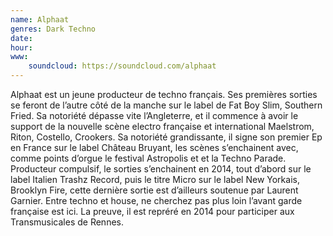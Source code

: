 ```yaml
---
name: Alphaat
genres: Dark Techno
date:
hour:
www:
    soundcloud: https://soundcloud.com/alphaat
---
```


Alphaat est un jeune producteur de techno français. Ses premières sorties se feront de l’autre côté de la manche sur le label de Fat Boy Slim, Southern Fried. Sa notoriété dépasse vite l’Angleterre, et il commence à avoir le support de la nouvelle scène electro française et international Maelstrom, Riton, Costello, Crookers. Sa notoriété grandissante, il signe son premier Ep en France sur le label Château Bruyant, les scènes s’enchainent avec, comme points d’orgue le festival Astropolis et et la Techno Parade. Producteur compulsif, le sorties s’enchainent en 2014, tout d’abord sur le label Italien Trashz Record, puis le titre Micro sur le label New Yorkais, Brooklyn Fire, cette dernière sortie est d’ailleurs soutenue par Laurent Garnier.  Entre techno et house, ne cherchez pas plus loin l’avant garde française est ici.  La preuve, il est repréré en 2014 pour participer aux Transmusicales de Rennes.
